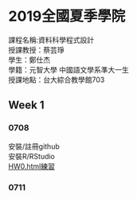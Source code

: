 # 2019全國夏季學院
  課程名稱:資料科學程式設計  
  授課教授：蔡芸琤  
  學生：鄭仕杰  
  學籍：元智大學 中國語文學系準大一生  
  授課地點：台大綜合教學館703
## Week 1
 
### 0708  
安裝/註冊github  
安裝R/RStudio  
[HW0.html練習](https://github.com/Jack112589/Jack-Zheng/blob/master/Week%201/HW0.html) 
 
### 0711


